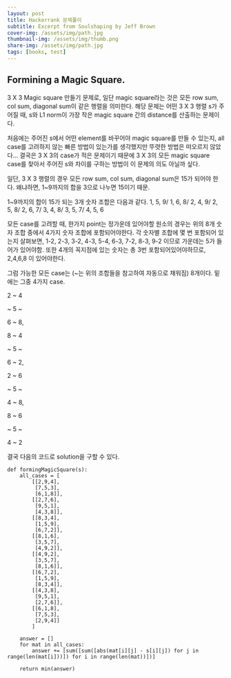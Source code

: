 ```yaml
---
layout: post
title: Hackerrank 문제풀이
subtitle: Excerpt from Soulshaping by Jeff Brown
cover-img: /assets/img/path.jpg
thumbnail-img: /assets/img/thumb.png
share-img: /assets/img/path.jpg
tags: [books, test]
---
```

## Formining a Magic Square.

3 X 3 Magic square 만들기 문제로, 일단 magic square라는 것은 모든 row sum, col sum, diagonal sum이 같은 행렬을 의미한다. 해당 문제는 어떤 3 X 3 행렬 s가 주어질 때, s와 L1 norm이 가장 작은 magic square 간의 distance를 산출하는 문제이다.

처음에는 주어진 s에서 어떤 element를 바꾸어야 magic square를 만들 수 있는지, all case를 고려하지 않는 빠른 방법이 있는가를 생각했지만 뚜렷한 방법은 떠오르지 않았다...
결국은 3 X 3의 case가 적은 문제이기 때문에 3 X 3의 모든 magic square case를 찾아서 주어진 s와 차이를 구하는 방법이 이 문제의 의도 아닐까 싶다.

일단, 3 X 3 행렬의 경우 모든 row sum, col sum, diagonal sum은 15가 되어야 한다. 왜냐하면, 1~9까지의 합을 3으로 나누면 15이기 때문.

1~9까지의 합이 15가 되는 3개 숫자 조합은 다음과 같다.
1, 5, 9/
1, 6, 8/
2, 4, 9/
2, 5, 8/
2, 6, 7/
3, 4, 8/
3, 5, 7/
4, 5, 6

모든 case를 고려할 때, 한가지 point는 정가운데 있어야할 원소의 경우는 위의 8개 숫자 조합 중에서 4가지 숫자 조합에 포함되어야한다.
각 숫자별 조합에 몇 번 포함되어 있는지 살펴보면,
1-2, 2-3, 3-2, 4-3, 5-4, 6-3, 7-2, 8-3, 9-2
이므로 가운데는 5가 들어가 있어야함. 또한 4개의 꼭지점에 있는 숫자는 총 3번 포함되어있어야하므로, 2,4,6,8 이 있어야한다.

그럼 가능한 모든 case는 (~는 위의 조합들을 참고하여 자동으로 채워짐) 8개이다. 밑에는 그중 4가지 case.

2 ~ 4

~ 5 ~

6 ~ 8,

8 ~ 4

~ 5 ~

6 ~ 2,

2 ~ 6

~ 5 ~

4 ~ 8,

8 ~ 6

~ 5 ~

4 ~ 2


결국 다음의 코드로 solution을 구할 수 있다.

    def formingMagicSquare(s):
        all_cases = [
            [[2,9,4],
             [7,5,3],
             [6,1,8]],
            [[2,7,6],
             [9,5,1],
             [4,3,8]],
            [[8,3,4],
             [1,5,9],
             [6,7,2]],
            [[8,1,6],
             [3,5,7],
             [4,9,2]],
            [[4,9,2],
             [3,5,7],
             [8,1,6]],
            [[6,7,2],
             [1,5,9],
             [8,3,4]],
            [[4,3,8],
             [9,5,1],
             [2,7,6]],
            [[6,1,8],
             [7,5,3],
             [2,9,4]]
            ]
    
        answer = []
        for mat in all_cases:
            answer += [sum([sum([abs(mat[i][j] - s[i][j]) for j in range(len(mat[i]))]) for i in range(len(mat))])]

        return min(answer)
        
